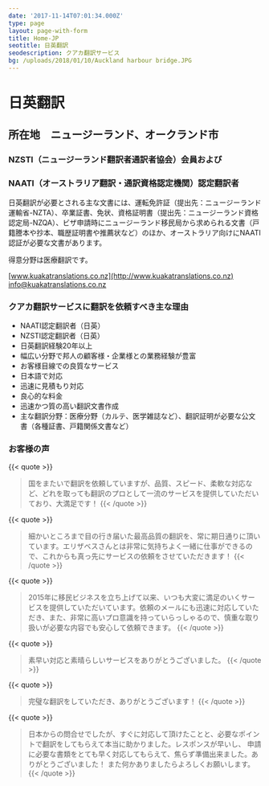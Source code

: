 ```yaml
---
date: '2017-11-14T07:01:34.000Z'
type: page
layout: page-with-form
title: Home-JP
seotitle: 日英翻訳
seodescription: クアカ翻訳サービス
bg: /uploads/2018/01/10/Auckland harbour bridge.JPG
---
```


# 日英翻訳

## 所在地　ニュージーランド、オークランド市

### NZSTI（ニュージーランド翻訳者通訳者協会）会員および

### NAATI（オーストラリア翻訳・通訳資格認定機関）認定翻訳者

日英翻訳が必要とされる主な文書には、運転免許証（提出先：ニュージーランド運輸省-NZTA）、卒業証書、免状、資格証明書（提出先：ニュージーランド資格認定局-NZQA）、ビザ申請時にニュージーランド移民局から求められる文書（戸籍謄本や抄本、職歴証明書や推薦状など）のほか、オーストラリア向けにNAATI認証が必要な文書があります。

得意分野は医療翻訳です。

[www.kuakatranslations.co.nz](http://www.kuakatranslations.co.nz)
[info@kuakatranslations.co.nz](mailto:info@kuakatranslations.co.nz)

### クアカ翻訳サービスに翻訳を依頼すべき主な理由

* NAATI認定翻訳者（日英）
* NZSTI認定翻訳者（日英）
* 日英翻訳経験20年以上
* 幅広い分野で邦人の顧客様・企業様との業務経験が豊富
* お客様目線での良質なサービス
* 日本語で対応
* 迅速に見積もり対応
* 良心的な料金
* 迅速かつ質の高い翻訳文書作成
* 主な翻訳分野：医療分野（カルテ、医学雑誌など）、翻訳証明が必要な公文書（各種証書、戸籍関係文書など）

### お客様の声

{{< quote >}}
> 国をまたいで翻訳を依頼していますが、品質、スピード、柔軟な対応など、どれを取っても翻訳のプロとして一流のサービスを提供していただいており、大満足です！
{{< /quote >}}

{{< quote >}}
> 細かいところまで目の行き届いた最高品質の翻訳を、常に期日通りに頂いています。エリザベスさんとは非常に気持ちよく一緒に仕事ができるので、これからも真っ先にサービスの依頼をさせていただきます！
{{< /quote >}}

{{< quote >}}
> 2015年に移民ビジネスを立ち上げて以来、いつも大変に満足のいくサービスを提供していただいています。依頼のメールにも迅速に対応していただき、また、非常に高いプロ意識を持っていらっしゃるので、慎重な取り扱いが必要な内容でも安心して依頼できます。
{{< /quote >}}

{{< quote >}}
> 素早い対応と素晴らしいサービスをありがとうございました。
{{< /quote >}}

{{< quote >}}
> 完璧な翻訳をしていただき、ありがとうございます！
{{< /quote >}}

{{< quote >}}
> 日本からの問合せでしたが、すぐに対応して頂けたことと、必要なポイントで翻訳をしてもらえて本当に助かりました。レスポンスが早いし、 申請に必要な書類をとても早く対応してもらえて、焦らず準備出来ました。ありがとうございました！ また何かありましたらよろしくお願いします。
{{< /quote >}}